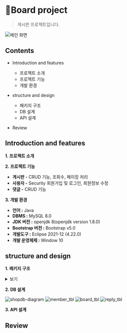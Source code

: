 # 🧩Board project
> 게시판 프로젝트입니다.

![메인 화면](https://user-images.githubusercontent.com/94505665/154907999-f3c0294e-365d-4d84-a767-f7fdd64bef43.png)

## Contents
- Introduction and features
  - 프로젝트 소개
  - 프로젝트 기능
  - 개발 환경

- structure and design
  - 패키지 구조
  - DB 설계
  - API 설계
 
- Review

## Introduction and features
**1. 프로젝트 소개**

**2. 프로젝트 기능**

- **게시판 -** CRUD 기능, 조회수, 페이징 처리
- **사용자 -** Security 회원가입 및 로그인, 회원정보 수정
- **댓글 -** CRUD 기능

**3. 개발 환경**

- **언어 :** Java
- **DBMS :** MySQL 8.0
- **JDK 버전 :** openjdk 8(openjdk version 1.8.0)
- **Bootstrap 버전 :** Bootstrap v5.0
- **개발도구 :** Eclipse 2021-12 (4.22.0)
- **개발 운영체제 :** Window 10


## structure and design
**1. 패키지 구조**

<details>
  
<summary>보기</summary>
  
  
```
📦src
 ┣ 📂main
 ┃ ┣ 📂java
 ┃ ┃ ┗ 📂controller
 ┃ ┃ ┃ ┗ 📂auth
 ┃ ┃ ┃ ┃ ┗ 📜LoginProcController.java
 ┃ ┃ ┃ ┃ ┗ 📜LogoutProcController.java
 ┃ ┃ ┃ ┣ 📂board
 ┃ ┃ ┃ ┃ ┣ 📜BoardDeleteController.java
 ┃ ┃ ┃ ┃ ┣ 📜BoardDeleteReqController.java
 ┃ ┃ ┃ ┃ ┣ 📜BoardDownloadControllerg.java
 ┃ ┃ ┃ ┃ ┣ 📜BoardListController.java
 ┃ ┃ ┃ ┃ ┣ 📜BoardPostController.java
 ┃ ┃ ┃ ┃ ┣ 📜BoardReadController.java
 ┃ ┃ ┃ ┃ ┣ 📜BoardReplylistController.java
 ┃ ┃ ┃ ┃ ┣ 📜BoardReplypostController.java
 ┃ ┃ ┃ ┃ ┣ 📜BoardUpdateController.java
 ┃ ┃ ┃ ┃ ┗ 📜BoardUpdateReqController.java
 ┃ ┃ ┃ ┣ 📂home
 ┃ ┃ ┃ ┃ ┗ 📜HomeForwardingController.java
 ┃ ┃ ┃ ┣ 📂introduce
 ┃ ┃ ┃ ┃ ┗ 📜IntroduceListController.java
 ┃ ┃ ┃ ┣ 📂member
 ┃ ┃ ┃ ┃  ┣ 📜MemberDeleteController.java
 ┃ ┃ ┃ ┃  ┣ 📜MemberJoinController.java
 ┃ ┃ ┃ ┃  ┣ 📜MemberListController.java
 ┃ ┃ ┃ ┃  ┣ 📜MemberSearchController.java
 ┃ ┃ ┃ ┃  ┗ 📜MemberUpdateController.java
 ┃ ┃ ┃ ┣ 📂notice
 ┃ ┃ ┃ ┃  ┣ 📜NoticeListController.java
 ┃ ┃ ┃ ┃  ┗ 📜NoticePostController.java
 ┃ ┃ ┃ ┣ 📜Controller.java
 ┃ ┃ ┃ ┣ 📜FrontController.java
 ┃ ┃ ┃ ┗ 📜HttpUtil.java
 ┃ ┃ ┣ 📂dao
 ┃ ┃ ┃ ┣ 📜BoardDAO.java
 ┃ ┃ ┃ ┗ 📜MemberDAO.java
 ┃ ┃ ┣ 📂Filter
 ┃ ┃ ┃ ┗ 📜AuthorityFilter.java
 ┃ ┃ ┣ 📂service
 ┃ ┃ ┃ ┣ 📜BoardService.java
 ┃ ┃ ┃ ┗ 📜MemberService.java
 ┃ ┃ ┣ 📂tmp
 ┃ ┃ ┃ ┣ 📜Bcrypt.java
 ┃ ┃ ┃ ┗ 📜BoardPost1000.java
 ┃ ┃ ┗ 📂vo
 ┃ ┃ ┃ ┣ 📜BoardVO.java
 ┃ ┃ ┃ ┣ 📜MemberVO.java
 ┃ ┃ ┃ ┗ 📜ReplyVO.java
 ┃ ┣ 📂webapp
 ┃ ┃ ┣ 📂META-INF
 ┃ ┃ ┃ ┗ 📜MANIFEST.MF
 ┃ ┃ ┣ 📂resources
 ┃ ┃ ┃ ┣ 📂css
 ┃ ┃ ┃ ┃ ┗ 📜common.css
 ┃ ┃ ┃ ┗ 📂img
 ┃ ┃ ┃ ┃ ┣ 📜1banner.jpg
 ┃ ┃ ┃ ┃ ┣ 📜2banner.jpg
 ┃ ┃ ┃ ┃ ┣ 📜3banner.jpg
 ┃ ┃ ┃ ┃ ┣ 📜autumn.jpg
 ┃ ┃ ┃ ┃ ┣ 📜reply.jpg
 ┃ ┃ ┃ ┃ ┣ 📜spring.jpg
 ┃ ┃ ┃ ┃ ┣ 📜summer.jpg
 ┃ ┃ ┃ ┃ ┗ 📜winter.css
 ┃ ┃ ┣ 📂WEB-INF
 ┃ ┃ ┃ ┣ 📂layouts
 ┃ ┃ ┃ ┃ ┗ 📜Layout.jsp
 ┃ ┃ ┃ ┣ 📂lib
 ┃ ┃ ┃ ┃ ┣ 📜commons-collections4-4.4.jar
 ┃ ┃ ┃ ┃ ┣ 📜commons-dbcp2-2.9.0.jar
 ┃ ┃ ┃ ┃ ┣ 📜commons-pool2-2.11.1.jar
 ┃ ┃ ┃ ┃ ┣ 📜jbcrypt-0.4.jar
 ┃ ┃ ┃ ┃ ┗ 📜mysql-connector-java-8.0.28.jar
 ┃ ┃ ┃ ┣ 📂module
 ┃ ┃ ┃ ┃ ┣ 📜banner.jsp
 ┃ ┃ ┃ ┃ ┣ 📜footer.jsp
 ┃ ┃ ┃ ┃ ┣ 📜header.jsp
 ┃ ┃ ┃ ┃ ┣ 📜items.jsp
 ┃ ┃ ┃ ┃ ┣ 📜link.jsp
 ┃ ┃ ┃ ┃ ┣ 📜meta_header.jsp
 ┃ ┃ ┃ ┃ ┣ 📜nav_tab.jsp
 ┃ ┃ ┃ ┃ ┗ 📜nav.jsp
 ┃ ┃ ┃ ┗ 📂View
 ┃ ┃ ┃ ┃ ┣ 📂board
 ┃ ┃ ┃ ┃ ┃ ┣ 📜isDelete.jsp
 ┃ ┃ ┃ ┃ ┃ ┣ 📜isUpdate.jsp
 ┃ ┃ ┃ ┃ ┃ ┣ 📜list.jsp
 ┃ ┃ ┃ ┃ ┃ ┣ 📜read.jsp
 ┃ ┃ ┃ ┃ ┃ ┣ 📜list.jsp
 ┃ ┃ ┃ ┃ ┃ ┗ 📜update.jsp
 ┃ ┃ ┃ ┃ ┣ 📂introduce
 ┃ ┃ ┃ ┃ ┃ ┗ 📜list.jsp
 ┃ ┃ ┃ ┃ ┣ 📂notice
 ┃ ┃ ┃ ┃ ┃ ┣ 📜list.jsp
 ┃ ┃ ┃ ┃ ┃ ┗ 📜post.jsp
 ┃ ┃ ┃ ┃ ┣ 📜MemberJoinResult.jsp
 ┃ ┃ ┃ ┃ ┣ 📜SearchResult.jsp
 ┃ ┃ ┃ ┃ ┗ 📜usermain.jsp
 ┃ ┃ ┣ 📜board_tbl_query
 ┃ ┃ ┣ 📜Login.jsp
 ┃ ┃ ┣ 📜mem_Tbl_query
 ┃ ┃ ┣ 📜MemberJoin.jsp
 ┃ ┃ ┣ 📜reply_tbl_query
 ┃ ┃ ┣ 📜update
 ┃ ┃ ┗ 📜updatereq
 ```
  
 </details>
 
 
**2. DB 설계**

![shopdb-diagram](https://user-images.githubusercontent.com/94505665/155257578-0dea1736-cc22-4626-b22d-8a095e636407.png)
![member_tbl](https://user-images.githubusercontent.com/94505665/155098027-ac27acc7-735e-449e-a189-0c548600619f.png)
![board_tbl](https://user-images.githubusercontent.com/94505665/155098120-ceda41e5-07e4-489d-89da-1770086ef683.png)
![reply_tbl](https://user-images.githubusercontent.com/94505665/155098200-8ca8dfeb-0355-4bb8-821e-7f99178c7b18.png)


**3. API 설계**




## Review

